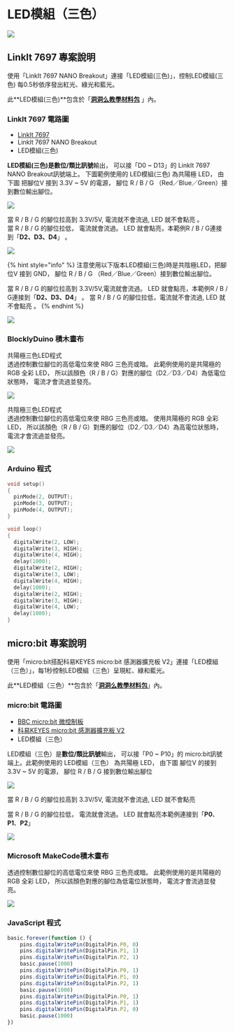 # LED模組（三色）

![](../../.gitbook/assets/linkit7697_rgbled_00.png)

## LinkIt 7697 專案說明

使用「LinkIt 7697 NANO Breakout」連接「LED模組\(三色\)」，控制LED模組\(三色\) 每0.5秒依序發出紅光、綠光和藍光。

此**LED模組\(三色\)**包含於「[**洞洞么教學材料包**](https://www.robotkingdom.com.tw/product/rk-education-kit-001/) 」內。

### LinkIt 7697 電路圖

* [LinkIt 7697](https://www.robotkingdom.com.tw/product/linkit-7697/)
* LinkIt 7697 NANO Breakout
* LED模組\(三色\)

**LED模組\(三色\)**是**數位/類比訊號**輸出， 可以接「D0 ~ D13」的 LinkIt 7697 NANO Breakout訊號端上。 下圖範例使用的 LED模組\(三色\) 為共陽極 LED， 由下圖 把腳位V 接到 3.3V ~ 5V 的電源， 腳位 R / B / G （Red／Blue／Green）接到數位輸出腳位。

![](../../.gitbook/assets/linkit7697_rgbled_01.png)

當 R / B / G 的腳位拉高到 3.3V/5V, 電流就不會流過, LED 就不會點亮 。  
當 R / B / G 的腳位拉低， 電流就會流過。 LED 就會點亮，本範例R / B / G連接到「**D2、D3、D4**」 。

![](../../.gitbook/assets/linkit7697_rgbled_02.png)

{% hint style="info" %}
注意使用以下版本LED模組\(三色\)時是共陰極LED，把腳位V 接到 GND， 腳位 R / B / G （Red／Blue／Green）接到數位輸出腳位。

當 R / B / G 的腳位拉高到 3.3V/5V,電流就會流過。 LED 就會點亮，本範例R / B / G連接到「**D2、D3、D4**」 。 當 R / B / G 的腳位拉低，電流就不會流過, LED 就不會點亮 。
{% endhint %}

![](../../.gitbook/assets/img_20200624_184007.jpg)

### BlocklyDuino 積木畫布

共陽極三色LED程式  
透過控制數位腳位的高低電位來使 RBG 三色亮或暗。 此範例使用的是共陽極的 RGB 全彩 LED， 所以該顏色（R / B / G）對應的腳位（D2／D3／D4）為低電位狀態時， 電流才會流過並發亮。

![](../../.gitbook/assets/linkit7697_rgbled_03.png)

共陰極三色LED程式  
透過控制數位腳位的高低電位來使 RBG 三色亮或暗。 使用共陽極的 RGB 全彩 LED， 所以該顏色（R / B / G）對應的腳位（D2／D3／D4）為高電位狀態時， 電流才會流過並發亮。

![](../../.gitbook/assets/led-mo-zu-san-se-.png)

### Arduino 程式

```c
void setup()
{
  pinMode(2, OUTPUT);
  pinMode(3, OUTPUT);
  pinMode(4, OUTPUT);
}

void loop()
{
  digitalWrite(2, LOW);
  digitalWrite(3, HIGH);
  digitalWrite(4, HIGH);
  delay(1000);
  digitalWrite(2, HIGH);
  digitalWrite(3, LOW);
  digitalWrite(4, HIGH);
  delay(1000);
  digitalWrite(2, HIGH);
  digitalWrite(3, HIGH);
  digitalWrite(4, LOW);
  delay(1000);
}
```

## micro:bit 專案說明

使用「micro:bit搭配科易KEYES micro:bit 感測器擴充板 V2」連接「LED模組（三色）」，每1秒控制LED模組（三色）呈現紅、綠和藍光。

此**LED模組（三色）**包含於「[**洞洞么教學材料包**](https://www.robotkingdom.com.tw/product/rk-education-kit-001/)」內。

### micro:bit 電路圖

* [BBC micro:bit 微控制板  ](https://www.robotkingdom.com.tw/product/bbc-microbit-1/)
* [科易KEYES micro:bit 感測器擴充板 V2  ](https://www.robotkingdom.com.tw/product/keyes-microbit-sensor-breakout-v2/)
* LED模組（三色）

LED模組（三色）是**數位/類比訊號**輸出， 可以接「P0 ~ P10」的 micro:bit訊號端上。此範例使用的 LED模組（三色） 為共陽極 LED， 由下圖 腳位V 的接到 3.3V ~ 5V 的電源， 腳位 R / B / G 接到數位輸出腳位

![](../../.gitbook/assets/01%20%284%29.jpg)

當 R / B / G 的腳位拉高到 3.3V/5V, 電流就不會流過, LED 就不會點亮

當 R / B / G 的腳位拉低， 電流就會流過。 LED 就會點亮本範例連接到「**P0**、**P1**、**P2**」

![](../../.gitbook/assets/02.JPG)

### Microsoft MakeCode積木畫布

透過控制數位腳位的高低電位來使 RBG 三色亮或暗。 此範例使用的是共陽極的 RGB 全彩 LED， 所以該顏色對應的腳位為低電位狀態時， 電流才會流過並發亮。

![](../../.gitbook/assets/03.JPG)

### JavaScript 程式

```javascript
basic.forever(function () {
    pins.digitalWritePin(DigitalPin.P0, 0)
    pins.digitalWritePin(DigitalPin.P1, 1)
    pins.digitalWritePin(DigitalPin.P2, 1)
    basic.pause(1000)
    pins.digitalWritePin(DigitalPin.P0, 1)
    pins.digitalWritePin(DigitalPin.P1, 0)
    pins.digitalWritePin(DigitalPin.P2, 1)
    basic.pause(1000)
    pins.digitalWritePin(DigitalPin.P0, 1)
    pins.digitalWritePin(DigitalPin.P1, 1)
    pins.digitalWritePin(DigitalPin.P2, 0)
    basic.pause(1000)
})

```

